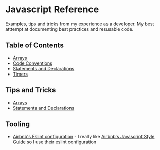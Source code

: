 # Javascript Reference

Examples, tips and tricks from my experience as a developer. My best atttempt at documenting best practices and resusable code.

## Table of Contents

* [Arrays](01-array)
* [Code Conventions](code-conventions)
* [Statements and Declarations](02-statements-and-declarations)
* [Timers](03-timers)

## Tips and Tricks

* [Arrays](01-array#tips-and-tricks)
* [Statements and Declarations](statements-and-declarations#tips-and-tricks)

## Tooling
* [Airbnb's Eslint configuration](https://github.com/airbnb/javascript/tree/master/packages/eslint-config-airbnb) - I really like [Airbnb's Javascript Style Guide](https://github.com/airbnb/javascript) so I use their eslint configuration
